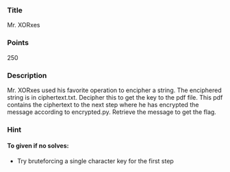 ### Title

Mr. XORxes


### Points

250

### Description

Mr. XORxes used his favorite operation to encipher a string. The enciphered string is in ciphertext.txt. Decipher this to get the key to the pdf file. This pdf 
contains the ciphertext to the next step where he has encrypted the message according to encrypted.py.
Retrieve the message to get the flag.

### Hint

#### To given if no solves:
- Try bruteforcing a single character key for the first step
